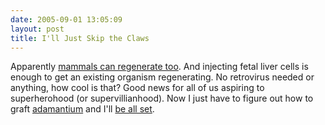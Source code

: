 ```yaml
---
date: 2005-09-01 13:05:09
layout: post
title: I'll Just Skip the Claws
---
```


Apparently [mammals can regenerate too](http://www.theaustralian.news.com.au/common/story_page/0,5744,16417002%255E30417,00.html). And injecting fetal liver cells is enough to get an existing organism regenerating. No retrovirus needed or anything, how cool is that? Good news for all of us aspiring to superherohood (or supervillianhood). Now I just have to figure out how to graft [adamantium](http://en.wikipedia.org/wiki/Adamantium) and I'll [be all set](http://en.wikipedia.org/wiki/Wolverine_%28comics%29).
